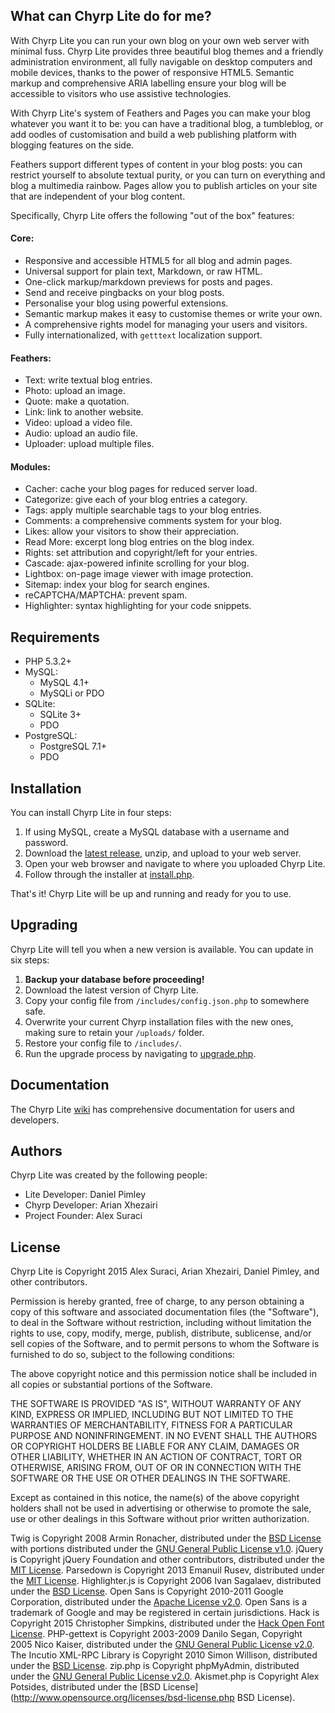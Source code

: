 ## What can Chyrp Lite do for me?
With Chyrp Lite you can run your own blog on your own web server with minimal fuss.
Chyrp Lite provides three beautiful blog themes and a friendly administration environment,
all fully navigable on desktop computers and mobile devices, thanks to the power of
responsive HTML5. Semantic markup and comprehensive ARIA labelling ensure your blog will
be accessible to visitors who use assistive technologies.

With Chyrp Lite's system of Feathers and Pages you can make your blog whatever you want
it to be: you can have a traditional blog, a tumbleblog, or add oodles of customisation
and build a web publishing platform with blogging features on the side.

Feathers support different types of content in your blog posts: you can restrict yourself
to absolute textual purity, or you can turn on everything and blog a multimedia rainbow.
Pages allow you to publish articles on your site that are independent of your blog content.

Specifically, Chyrp Lite offers the following "out of the box" features:

#### Core:
* Responsive and accessible HTML5 for all blog and admin pages.
* Universal support for plain text, Markdown, or raw HTML.
* One-click markup/markdown previews for posts and pages.
* Send and receive pingbacks on your blog posts.
* Personalise your blog using powerful extensions.
* Semantic markup makes it easy to customise themes or write your own.
* A comprehensive rights model for managing your users and visitors.
* Fully internationalized, with `getttext` localization support.

#### Feathers:
* Text: write textual blog entries.
* Photo: upload an image.
* Quote: make a quotation.
* Link: link to another website.
* Video: upload a video file.
* Audio: upload an audio file.
* Uploader: upload multiple files.

#### Modules:
* Cacher: cache your blog pages for reduced server load.
* Categorize: give each of your blog entries a category.
* Tags: apply multiple searchable tags to your blog entries.
* Comments: a comprehensive comments system for your blog.
* Likes: allow your visitors to show their appreciation.
* Read More: excerpt long blog entries on the blog index.
* Rights: set attribution and copyright/left for your entries.
* Cascade: ajax-powered infinite scrolling for your blog.
* Lightbox: on-page image viewer with image protection.
* Sitemap: index your blog for search engines.
* reCAPTCHA/MAPTCHA: prevent spam.
* Highlighter: syntax highlighting for your code snippets.

## Requirements

* PHP 5.3.2+
* MySQL:
  - MySQL 4.1+
  - MySQLi or PDO
* SQLite:
  - SQLite 3+
  - PDO
* PostgreSQL:
  - PostgreSQL 7.1+
  - PDO

## Installation
You can install Chyrp Lite in four steps:

1. If using MySQL, create a MySQL database with a username and password.
2. Download the [latest release](https://github.com/xenocrat/chyrp-lite/releases), unzip, and upload to your web server.
3. Open your web browser and navigate to where you uploaded Chyrp Lite.
4. Follow through the installer at [install.php](install.php).

That's it! Chyrp Lite will be up and running and ready for you to use.

## Upgrading
Chyrp Lite will tell you when a new version is available. You can update in six steps:

1. __Backup your database before proceeding!__
2. Download the latest version of Chyrp Lite.
3. Copy your config file from `/includes/config.json.php` to somewhere safe.
4. Overwrite your current Chyrp installation files with the new ones, making sure to retain your `/uploads/` folder.
5. Restore your config file to `/includes/`.
6. Run the upgrade process by navigating to [upgrade.php](upgrade.php).

## Documentation
The Chyrp Lite [wiki](https://github.com/xenocrat/chyrp-lite/wiki) has comprehensive documentation
for users and developers.

## Authors

Chyrp Lite was created by the following people:

* Lite Developer: Daniel Pimley
* Chyrp Developer: Arian Xhezairi
* Project Founder: Alex Suraci

## License

Chyrp Lite is Copyright 2015 Alex Suraci, Arian Xhezairi,
Daniel Pimley, and other contributors.

Permission is hereby granted, free of charge, to any person
obtaining a copy of this software and associated documentation
files (the "Software"), to deal in the Software without
restriction, including without limitation the rights to use,
copy, modify, merge, publish, distribute, sublicense, and/or sell
copies of the Software, and to permit persons to whom the
Software is furnished to do so, subject to the following
conditions:

The above copyright notice and this permission notice shall be
included in all copies or substantial portions of the Software.

THE SOFTWARE IS PROVIDED "AS IS", WITHOUT WARRANTY OF ANY KIND,
EXPRESS OR IMPLIED, INCLUDING BUT NOT LIMITED TO THE WARRANTIES
OF MERCHANTABILITY, FITNESS FOR A PARTICULAR PURPOSE AND
NONINFRINGEMENT. IN NO EVENT SHALL THE AUTHORS OR COPYRIGHT
HOLDERS BE LIABLE FOR ANY CLAIM, DAMAGES OR OTHER LIABILITY,
WHETHER IN AN ACTION OF CONTRACT, TORT OR OTHERWISE, ARISING
FROM, OUT OF OR IN CONNECTION WITH THE SOFTWARE OR THE USE OR
OTHER DEALINGS IN THE SOFTWARE.

Except as contained in this notice, the name(s) of the above
copyright holders shall not be used in advertising or otherwise
to promote the sale, use or other dealings in this Software
without prior written authorization.

Twig is Copyright 2008 Armin Ronacher,
distributed under the [BSD License](http://www.opensource.org/licenses/bsd-license.php)
with portions distributed under the [GNU General Public License v1.0](https://gnu.org/licenses/old-licenses/gpl-1.0.txt).
jQuery is Copyright jQuery Foundation and other contributors,
distributed under the [MIT License](https://raw.githubusercontent.com/jquery/jquery/master/LICENSE.txt).
Parsedown is Copyright 2013 Emanuil Rusev,
distributed under the [MIT License](https://raw.githubusercontent.com/erusev/parsedown/master/LICENSE.txt).
Highlighter.js is Copyright 2006 Ivan Sagalaev,
distributed under the [BSD License](https://raw.githubusercontent.com/isagalaev/highlight.js/master/LICENSE).
Open Sans is Copyright 2010-2011 Google Corporation,
distributed under the [Apache License v2.0](http://www.apache.org/licenses/LICENSE-2.0.txt).
Open Sans is a trademark of Google and may be registered in certain jurisdictions.
Hack is Copyright 2015 Christopher Simpkins,
distributed under the [Hack Open Font License](https://raw.githubusercontent.com/chrissimpkins/Hack/master/LICENSE.md).
PHP-gettext is Copyright 2003-2009 Danilo Segan, Copyright 2005 Nico Kaiser,
distributed under the [GNU General Public License v2.0](https://gnu.org/licenses/old-licenses/gpl-2.0.txt).
The Incutio XML-RPC Library is Copyright 2010 Simon Willison,
distributed under the [BSD License](http://www.opensource.org/licenses/bsd-license.php).
zip.php is Copyright phpMyAdmin,
distributed under the [GNU General Public License v2.0](https://gnu.org/licenses/old-licenses/gpl-2.0.txt).
Akismet.php is Copyright Alex Potsides,
distributed under the [BSD License](http://www.opensource.org/licenses/bsd-license.php BSD License).
